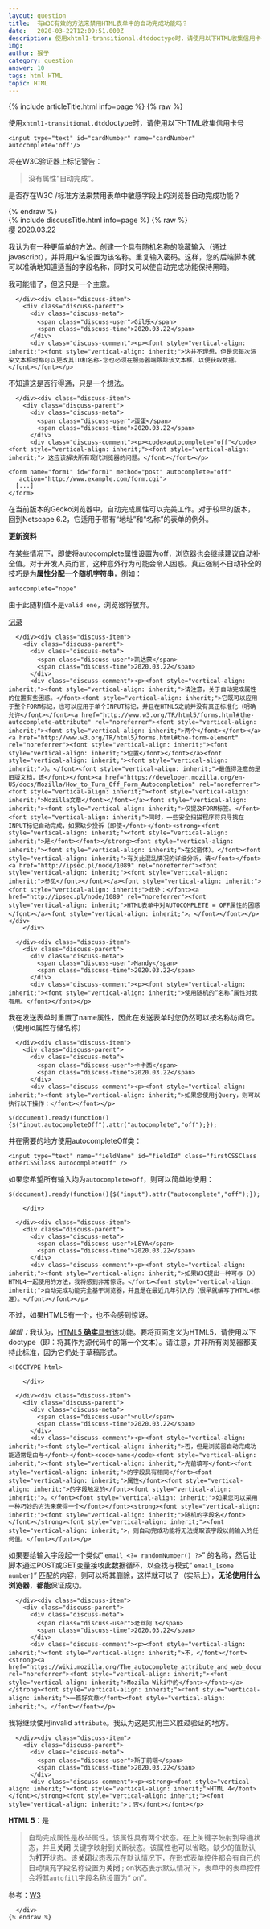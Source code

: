```yaml
---
layout: question
title:  有W3C有效的方法来禁用HTML表单中的自动完成功能吗？
date:   2020-03-22T12:09:51.000Z
description: 使用xhtml1-transitional.dtddoctype时，请使用以下HTML收集信用卡号<input type="text" id="car...
img: 
author: 猴子
category: question
answer: 10
tags: html HTML
topic: HTML
---
```

<div class="article-root">
  <div class="article">
    {% include articleTitle.html info=page %}
    {% raw %}
    <div class="article-content"><p><font style="vertical-align: inherit;"><font style="vertical-align: inherit;">使用</font></font><code>xhtml1-transitional.dtd</code><font style="vertical-align: inherit;"><font style="vertical-align: inherit;">doctype时，请</font><font style="vertical-align: inherit;">使用</font><font style="vertical-align: inherit;">以下HTML收集信用卡号</font></font></p>

<pre><code>&lt;input type="text" id="cardNumber" name="cardNumber" autocomplete='off'/&gt;
</code></pre>

<p><font style="vertical-align: inherit;"><font style="vertical-align: inherit;">将在W3C验证器上标记警告：</font></font></p>

<blockquote>
  <p><font style="vertical-align: inherit;"><font style="vertical-align: inherit;">没有属性“自动完成”。</font></font></p>
</blockquote>

<p><font style="vertical-align: inherit;"><font style="vertical-align: inherit;">是否存在W3C /标准方法来禁用表单中敏感字段上的浏览器自动完成功能？</font></font></p></div>
    {% endraw %}
  </div>

  <div class="discuss-wrapper">
    {% include discussTitle.html info=page %}
    {% raw %}
    <div class="discuss-item">
        <div class="discuss-parent">
          <div class="discuss-meta">
            <span class="discuss-user">樱</span>
            <span class="discuss-time">2020.03.22</span>
          </div>
          <div class="discuss-comment"><p><font style="vertical-align: inherit;"><font style="vertical-align: inherit;">我认为有一种更简单的方法。</font><font style="vertical-align: inherit;">创建一个具有随机名称的隐藏输入（通过javascript），并将用户名设置为该名称。</font><font style="vertical-align: inherit;">重复输入密码。</font><font style="vertical-align: inherit;">这样，您的后端脚本就可以准确地知道适当的字段名称，同时又可以使自动完成功能保持黑暗。</font></font></p>

<p><font style="vertical-align: inherit;"><font style="vertical-align: inherit;">我可能错了，但这只是一个主意。</font></font></p></div>
        </div>
        
      </div><div class="discuss-item">
        <div class="discuss-parent">
          <div class="discuss-meta">
            <span class="discuss-user">Gil乐</span>
            <span class="discuss-time">2020.03.22</span>
          </div>
          <div class="discuss-comment"><p><font style="vertical-align: inherit;"><font style="vertical-align: inherit;">这并不理想，但是您每次渲染文本框时都可以更改其ID和名称-您也必须在服务器端跟踪该文本框，以便获取数据。</font></font></p>

<p><font style="vertical-align: inherit;"><font style="vertical-align: inherit;">不知道这是否行得通，只是一个想法。</font></font></p></div>
        </div>
        
      </div><div class="discuss-item">
        <div class="discuss-parent">
          <div class="discuss-meta">
            <span class="discuss-user">蛋蛋</span>
            <span class="discuss-time">2020.03.22</span>
          </div>
          <div class="discuss-comment"><p><code>autocomplete="off"</code><font style="vertical-align: inherit;"><font style="vertical-align: inherit;"> 这应该解决所有现代浏览器的问题。</font></font></p>

<pre><code>&lt;form name="form1" id="form1" method="post" autocomplete="off"<font></font>
   action="http://www.example.com/form.cgi"&gt;<font></font>
  [...]<font></font>
&lt;/form&gt;<font></font>
</code></pre>

<p><font style="vertical-align: inherit;"><font style="vertical-align: inherit;">在当前版本的Gecko浏览器中，自动完成属性可以完美工作。</font><font style="vertical-align: inherit;">对于较早的版本，回到Netscape 6.2，它适用于带有“地址”和“名称”的表单的例外。</font></font></p>

<p><strong><font style="vertical-align: inherit;"><font style="vertical-align: inherit;">更新资料</font></font></strong></p>

<p><font style="vertical-align: inherit;"><font style="vertical-align: inherit;">在某些情况下，即使将autocomplete属性设置为off，浏览器也会继续建议自动补全值。</font><font style="vertical-align: inherit;">对于开发人员而言，这种意外行为可能会令人困惑。</font><font style="vertical-align: inherit;">真正强制不自动补全的技巧是为</font></font><strong><font style="vertical-align: inherit;"><font style="vertical-align: inherit;">属性分配一个随机字符串</font></font></strong><font style="vertical-align: inherit;"><font style="vertical-align: inherit;">，例如：</font></font></p>

<pre><code>autocomplete="nope"
</code></pre>

<p><font style="vertical-align: inherit;"><font style="vertical-align: inherit;">由于此随机值不是</font></font><code>valid one</code><font style="vertical-align: inherit;"><font style="vertical-align: inherit;">，浏览器将放弃。</font></font></p>

<p><a href="https://developer.mozilla.org/en-US/docs/Mozilla/How_to_Turn_Off_Form_Autocompletion#How_to_Turn_Off_the_Autocompletion_Feature" rel="nofollow noreferrer"><font style="vertical-align: inherit;"><font style="vertical-align: inherit;">记录</font></font></a></p></div>
        </div>
        
      </div><div class="discuss-item">
        <div class="discuss-parent">
          <div class="discuss-meta">
            <span class="discuss-user">凯达蒙</span>
            <span class="discuss-time">2020.03.22</span>
          </div>
          <div class="discuss-comment"><p><font style="vertical-align: inherit;"><font style="vertical-align: inherit;">请注意，关于自动完成属性的位置有些困惑。</font><font style="vertical-align: inherit;">它既可以应用于整个FORM标记，也可以应用于单个INPUT标记，并且在HTML5之前并没有真正标准化（明确允许</font></font><a href="http://www.w3.org/TR/html5/forms.html#the-autocomplete-attribute" rel="noreferrer"><font style="vertical-align: inherit;"><font style="vertical-align: inherit;">两个</font></font></a> <a href="http://www.w3.org/TR/html5/forms.html#the-form-element" rel="noreferrer"><font style="vertical-align: inherit;"><font style="vertical-align: inherit;">位置</font></font></a><font style="vertical-align: inherit;"><font style="vertical-align: inherit;">）。</font><font style="vertical-align: inherit;">最值得注意的是旧版文档，该</font></font><a href="https://developer.mozilla.org/en-US/docs/Mozilla/How_to_Turn_Off_Form_Autocompletion" rel="noreferrer"><font style="vertical-align: inherit;"><font style="vertical-align: inherit;">Mozilla文章</font></font></a><font style="vertical-align: inherit;"><font style="vertical-align: inherit;">仅提及FORM标签。</font><font style="vertical-align: inherit;">同时，一些安全扫描程序将只寻找在INPUT标记自动完成，如果缺少投诉（即使</font></font><strong><font style="vertical-align: inherit;"><font style="vertical-align: inherit;">是</font></font></strong><font style="vertical-align: inherit;"><font style="vertical-align: inherit;">在父窗体）。</font><font style="vertical-align: inherit;">有关此混乱情况的详细分析，请</font></font><a href="http://ipsec.pl/node/1089" rel="noreferrer"><font style="vertical-align: inherit;"><font style="vertical-align: inherit;">参见</font></font></a><font style="vertical-align: inherit;"><font style="vertical-align: inherit;">此处：</font><a href="http://ipsec.pl/node/1089" rel="noreferrer"><font style="vertical-align: inherit;">HTML表单中对AUTOCOMPLETE = OFF属性的困惑</font></a><font style="vertical-align: inherit;">。</font></font></p></div>
        </div>
        
      </div><div class="discuss-item">
        <div class="discuss-parent">
          <div class="discuss-meta">
            <span class="discuss-user">Mandy</span>
            <span class="discuss-time">2020.03.22</span>
          </div>
          <div class="discuss-comment"><p><font style="vertical-align: inherit;"><font style="vertical-align: inherit;">使用随机的“名称”属性对我有用。</font></font></p>

<p><font style="vertical-align: inherit;"><font style="vertical-align: inherit;">我在发送表单时重置了name属性，因此在发送表单时您仍然可以按名称访问它。</font><font style="vertical-align: inherit;">（使用id属性存储名称）</font></font></p></div>
        </div>
        
      </div><div class="discuss-item">
        <div class="discuss-parent">
          <div class="discuss-meta">
            <span class="discuss-user">卡卡西</span>
            <span class="discuss-time">2020.03.22</span>
          </div>
          <div class="discuss-comment"><p><font style="vertical-align: inherit;"><font style="vertical-align: inherit;">如果您使用jQuery，则可以执行以下操作：</font></font></p>

<pre><code>$(document).ready(function(){$("input.autocompleteOff").attr("autocomplete","off");});
</code></pre>

<p><font style="vertical-align: inherit;"><font style="vertical-align: inherit;">并在需要的地方使用autocompleteOff类：</font></font></p>

<pre><code>&lt;input type="text" name="fieldName" id="fieldId" class="firstCSSClass otherCSSClass autocompleteOff" /&gt;
</code></pre>

<p><font style="vertical-align: inherit;"><font style="vertical-align: inherit;">如果您希望所有输入均为</font></font><code>autocomplete=off</code><font style="vertical-align: inherit;"><font style="vertical-align: inherit;">，则可以简单地使用：</font></font></p>

<pre><code>$(document).ready(function(){$("input").attr("autocomplete","off");});
</code></pre></div>
        </div>
        
      </div><div class="discuss-item">
        <div class="discuss-parent">
          <div class="discuss-meta">
            <span class="discuss-user">LEYA</span>
            <span class="discuss-time">2020.03.22</span>
          </div>
          <div class="discuss-comment"><p><font style="vertical-align: inherit;"><font style="vertical-align: inherit;">如果W3C提出一种可与（X）HTML4一起使用的方法，我将感到非常惊讶。</font><font style="vertical-align: inherit;">自动完成功能完全基于浏览器，并且是在最近几年引入的（很早就编写了HTML4标准）。</font></font></p>

<p><font style="vertical-align: inherit;"><font style="vertical-align: inherit;">不过，如果HTML5有一个，也不会感到惊讶。</font></font></p>

<p><em><font style="vertical-align: inherit;"><font style="vertical-align: inherit;">编辑：</font></font></em><font style="vertical-align: inherit;"><font style="vertical-align: inherit;">我认为，</font></font><a href="http://www.w3.org/TR/html5/forms.html#attr-form-autocomplete" rel="noreferrer"><font style="vertical-align: inherit;"><font style="vertical-align: inherit;">HTML5 </font></font><strong><font style="vertical-align: inherit;"><font style="vertical-align: inherit;">确实</font></font></strong><font style="vertical-align: inherit;"><font style="vertical-align: inherit;">具有该</font></font></a><font style="vertical-align: inherit;"><font style="vertical-align: inherit;">功能。</font><font style="vertical-align: inherit;">要将页面定义为HTML5，请使用以下doctype（即：将其作为源代码中的第一个文本）。</font><font style="vertical-align: inherit;">请注意，并非所有浏览器都支持此标准，因为它仍处于草稿形式。</font></font></p>

<pre><code>&lt;!DOCTYPE html&gt;
</code></pre></div>
        </div>
        
      </div><div class="discuss-item">
        <div class="discuss-parent">
          <div class="discuss-meta">
            <span class="discuss-user">null</span>
            <span class="discuss-time">2020.03.22</span>
          </div>
          <div class="discuss-comment"><p><font style="vertical-align: inherit;"><font style="vertical-align: inherit;">否，但是浏览器自动完成功能通常是由与</font></font><code>name</code><font style="vertical-align: inherit;"><font style="vertical-align: inherit;">先前填写</font><font style="vertical-align: inherit;">的字段具有相同</font><font style="vertical-align: inherit;">属性</font><font style="vertical-align: inherit;">的字段触发的</font><font style="vertical-align: inherit;">。</font><font style="vertical-align: inherit;">如果您可以采用一种巧妙的方法来获得一个</font></font><strong><font style="vertical-align: inherit;"><font style="vertical-align: inherit;">随机的字段名</font></font></strong><font style="vertical-align: inherit;"><font style="vertical-align: inherit;">，则自动完成功能将无法提取该字段以前输入的任何值。</font></font></p>

<p><font style="vertical-align: inherit;"><font style="vertical-align: inherit;">如果要给输入字段起一个类似“ </font></font><code>email_&lt;?= randomNumber() ?&gt;</code><font style="vertical-align: inherit;"><font style="vertical-align: inherit;">” </font><font style="vertical-align: inherit;">的名称</font><font style="vertical-align: inherit;">，然后让脚本通过POST或GET变量接收此数据循环，以查找与模式“ </font></font><code>email_[some number]</code><font style="vertical-align: inherit;"><font style="vertical-align: inherit;">” </font><font style="vertical-align: inherit;">匹配的内容</font><font style="vertical-align: inherit;">，则可以将其删除，这样就可以了（实际上），</font></font><strong><font style="vertical-align: inherit;"><font style="vertical-align: inherit;">无论使用什么浏览器</font></font></strong><font style="vertical-align: inherit;"><font style="vertical-align: inherit;">，</font><strong><font style="vertical-align: inherit;">都能</font></strong><font style="vertical-align: inherit;">保证成功</font><font style="vertical-align: inherit;">。</font></font></p></div>
        </div>
        
      </div><div class="discuss-item">
        <div class="discuss-parent">
          <div class="discuss-meta">
            <span class="discuss-user">老丝阿飞</span>
            <span class="discuss-time">2020.03.22</span>
          </div>
          <div class="discuss-comment"><p><font style="vertical-align: inherit;"><font style="vertical-align: inherit;">不，</font></font><strong><a href="https://wiki.mozilla.org/The_autocomplete_attribute_and_web_documents_using_XHTML" rel="noreferrer"><font style="vertical-align: inherit;"><font style="vertical-align: inherit;">Mozila Wiki中的</font></font></a></strong><font style="vertical-align: inherit;"><font style="vertical-align: inherit;">一篇好文章</font><font style="vertical-align: inherit;">。</font></font></p>

<p><font style="vertical-align: inherit;"><font style="vertical-align: inherit;">我将继续使用invalid </font></font><code>attribute</code><font style="vertical-align: inherit;"><font style="vertical-align: inherit;">。</font><font style="vertical-align: inherit;">我认为这是实用主义胜过验证的地方。</font></font></p></div>
        </div>
        
      </div><div class="discuss-item">
        <div class="discuss-parent">
          <div class="discuss-meta">
            <span class="discuss-user">斯丁前端</span>
            <span class="discuss-time">2020.03.22</span>
          </div>
          <div class="discuss-comment"><p><strong><font style="vertical-align: inherit;"><font style="vertical-align: inherit;">HTML 4</font></font></strong><font style="vertical-align: inherit;"><font style="vertical-align: inherit;">：否</font></font></p>

<p><strong><font style="vertical-align: inherit;"><font style="vertical-align: inherit;">HTML 5</font></font></strong><font style="vertical-align: inherit;"><font style="vertical-align: inherit;">：是</font></font></p>

<blockquote>
  <p><font style="vertical-align: inherit;"><font style="vertical-align: inherit;">自动完成属性是枚举属性。</font><font style="vertical-align: inherit;">该属性具有两个状态。</font><font style="vertical-align: inherit;">在</font></font><strong><font style="vertical-align: inherit;"><font style="vertical-align: inherit;">上</font></font></strong><font style="vertical-align: inherit;"><font style="vertical-align: inherit;">关键字映射到导通状态，并且</font></font><strong><font style="vertical-align: inherit;"><font style="vertical-align: inherit;">关闭</font></font></strong><font style="vertical-align: inherit;"><font style="vertical-align: inherit;"> 
  关键字映射到关断状态。</font><font style="vertical-align: inherit;">该属性也可以省略。</font><font style="vertical-align: inherit;">缺少的值默认为</font></font><strong><font style="vertical-align: inherit;"><font style="vertical-align: inherit;">打开</font></font></strong><font style="vertical-align: inherit;"><font style="vertical-align: inherit;">状态。</font><font style="vertical-align: inherit;">该</font></font><strong><font style="vertical-align: inherit;"><font style="vertical-align: inherit;">关闭</font></font></strong><font style="vertical-align: inherit;"><font style="vertical-align: inherit;">状态表示在默认情况下，在形式表单控件都会有自己的自动填充字段名称设置为</font></font><strong><font style="vertical-align: inherit;"><font style="vertical-align: inherit;">关闭</font></font></strong><font style="vertical-align: inherit;"><font style="vertical-align: inherit;"> ; </font><font style="vertical-align: inherit;">on状态表示默认情况下，表单中的表单控件会将其</font></font><code>autofill</code><font style="vertical-align: inherit;"><font style="vertical-align: inherit;">字段名称设置为“ on”。</font></font></p>
</blockquote>

<p><font style="vertical-align: inherit;"><font style="vertical-align: inherit;">参考：</font></font><a href="http://www.w3.org/TR/html5/forms.html#attr-form-autocomplete" rel="noreferrer"><font style="vertical-align: inherit;"><font style="vertical-align: inherit;">W3</font></font></a></p></div>
        </div>
        
      </div>
    {% endraw %}
  </div>
<div>
